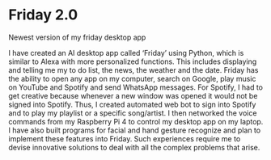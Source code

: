 # Friday 2.0
 Newest version of my friday desktop app
 
 I have created an AI desktop app called ‘Friday’ using Python, which is similar to Alexa with more personalized functions. This includes displaying and telling me my to do list, the news, the weather and the date. Friday has the ability to open any app on my computer, search on Google, play music on YouTube and Spotify and send WhatsApp messages. For Spotify, I had to get creative because whenever a new window was opened it would not be signed into Spotify. Thus, I created automated web bot to sign into Spotify and to play my playlist or a specific song/artist. I then networked the voice commands from my Raspberry Pi 4 to control my desktop app on my laptop. I have also built programs for facial and hand gesture recognize and plan to implement these features into Friday. Such experiences require me to devise innovative solutions to deal with all the complex problems that arise. 
